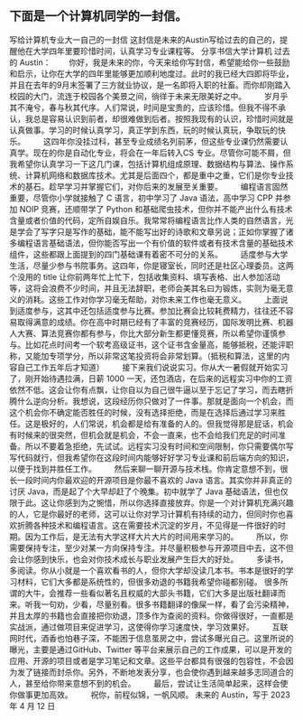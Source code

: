 ## 下面是一个计算机同学的一封信。

写给计算机专业大一自己的一封信
这封信是未来的Austin写给过去的自己的，提醒他在大学四年里要珍惜时间，认真学习专业课程等。
分享书信大学计算机
过去的 Austin：
    你好，我是未来的你，今天来给你写封信，希望能给你一些鼓励和启示，让你在大学的四年里能够更加顺利地度过。此时的我已经大四即将毕业，并且在去年的9月末签署了三方就业协议，是一名即将入职的社畜。而你却刚踏入校园的大门，流连于校园各个美景之间，徜徉于未来无限美好之中。
    岁月乎其不淹兮，春与秋其代序。人们常说，时间是宝贵的，应该珍惜。但我不得不承认，我总是容易认识到前者，却很难做到后者。按照我现有的认识，珍惜时间就是认真做事。学习的时候认真学习，真正学到东西，玩的时候认真玩，争取玩的快乐。
    这四年你没挂过科，甚至专业成绩名列前茅，但这些专业课仍然需要认真学。现在的你是自动化专业，将会在一年后转入CS 专业。尽管你可能不屑，但我希望你认真学习一下这几门课，包括计算机组成原理、数据结构与算法、操作系统、计算机网络和数据库技术。尤其是后面四个，都是重中之重，它们是你专业技术的基石。趁早学习并掌握它们，对你后来的发展至关重要。
    编程语言固然重要，尽管你小学就接触了 C 语言，初中学习了 Java 语法，高中学习 CPP 并参加 NOIP 竞赛，还顺带学了 Python 和基础爬虫技术，但你并不能产出什么有技术含量或者价值的代码，定所自娱自乐。我常常将编程语言比作人类的自然语言，光是学会了写字只是写作的基础，能不能写出好的诗歌和文章另说；正如你掌握了诸多编程语言基础语法，但你能否写出一个有价值的软件或者有技术含量的基础技术组件，这些都跟上面提到的四门基础课有着密不可分的关系。
    适度参与大学生活，尽量少参与书院事务。这四年，你是寝室长，同时还是社区心理委员。这两个没用的 title 让你前两年忙上忙下，包括收集资料、填写表格、出人参加活动等，这将会浪费不少时间，并且无法辞职，老师会美其名曰为锻炼，实则为毫无意义的消耗。这些工作对你学习毫无帮助，对你未来工作也毫无意义。
    上面说到适度参与，这其中还包括适度参与比赛。参加比赛会比较耗费精力，往往还不容易取得满意的成绩。你在高中时期已经有了丰富的竞赛经历，国际发明比赛、机器人大赛、算法竞赛你都有参与，你比大部分新生都更懂竞赛，所以希望你谨慎参与。比如花点时间考一个软考高级证书，这个证书含金量高，能够抵税，还能评职称，又能加专项学分，所以非常这笔投资将会非常划算。（抵税和算法，这里的内容自己工作五年后才知道）
    接下来我们说说实习。你从大一暑假就开始实习了，刚开始待遇拉满，日薪 1000 一天，还包酒店，在后来的远程实习中你的工资依然不低。这会让你有点飘，让你自以为自己很牛逼以至于忘记了学习，而去瞎折腾什么逆向分析。我想说，这段经历你只做对了一件事。那就是面向一个机会，而这个机会你不确定能否胜任的时候，没有选择拒绝，而是在选择后通过学习来胜任。这是极好的，人们常说，机会都是给有准备的人的。但我觉得那是屁话，机会有时候来的很突然，但机会就是机会，不会一直来，也不会给我们充足的时间准备。所以不要着急拒绝，先试试。远程实习没有时间和空间限制，你只需要偶尔写写代码就行，但我希望你在这段时间内能够好好学习专业课和前后端方向的知识，以便于找到并胜任工作。
    然后来聊一聊开源与技术栈。你肯定意想不到，很长一段时间内你最欢迎的开源项目是你最不喜欢的 Java 语言。其实你并非真正的讨厌 Java，而是起了个大早却赶了个晚集。初中就学了 Java 基础语法，但也仅限于此。这让你感到为之惋惜，所以你选择直接放弃。你是一个对计算机充满兴趣的人，它是你最好的老师，这可以让你对学习计算机有持续的动力，但同时你也喜欢折腾各种技术和编程语言。这在需要技术沉淀的岁月，不见得是一件很好的时期。因为工作后，是无法有大学这样大片大片的时间用来学习的。
    所以，你需要保持专注，至少对某一方向保持专注。并尽量积极参与开源项目中去，这不但会让你感到快乐，也会对你技术成长与职业发展产生巨大的好处。
    多读书，多阅读。你从小就是一个喜欢看书的人，但你大学却没读几本书。书本是很好的学习材料，它们大多都是系统性的，但很多劝退的书籍我希望你碰都别碰。 很多所谓的大牛，会推荐一些看似著名且权威的大部头书籍，它们大多是出版社翻译而来。听我一句劝，少看，尽量别看。很多书籍翻译的像屎一样，看了会污染精神，并且太厚的书籍也会直接把你劝退，顶多作为查阅的资料。你做得很好，一直都是实战派，通过做项目来促进学习，这使得你学习速度快，学习效果好。
    互联网时代，酒香也怕巷子深，不能困于信息茧房之中，尝试多曝光自己。这里所说的曝光，主要是通过GitHub、Twitter 等平台来展示自己的工作成果，可以是开发的应用、开源的项目或者是学习笔记和文章。这些平台都具有很强的包容性，不会因为发了链接而封杀你。另外，不断地发表分享，也会使你遇到越来越多志同道合的人，甚至给你带来意想不到的机会。
    最后，尝试让生活简单起来，这样会使你做事更加高效。
    祝你，前程似锦，一帆风顺。
未来的 Austin，写于 2023 年 4 月 12 日